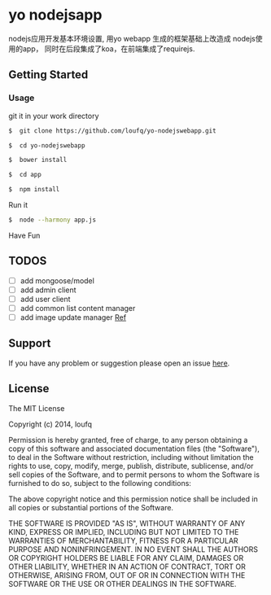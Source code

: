 yo nodejsapp
=========
nodejs应用开发基本环境设置,
用yo webapp 生成的框架基础上改造成 nodejs使用的app，
同时在后段集成了koa，在前端集成了requirejs.


## Getting Started


### Usage

git it in your work directory

```bash
$  git clone https://github.com/loufq/yo-nodejswebapp.git
```

```bash
$  cd yo-nodejswebapp
```

```bash
$  bower install
```

```bash
$  cd app
```

```bash
$  npm install
```

Run it
```bash
$  node --harmony app.js
```

Have Fun

## TODOS
- [ ] add mongoose/model
- [ ] add admin client
- [ ] add user client
- [ ] add common list content manager
- [ ] add image update manager [Ref](https://github.com/arvindr21/expressjs-fileupload)

## Support
If you have any problem or suggestion please open an issue [here](https://github.com/loufq/yo-nodejswebapp/issues).

## License

The MIT License

Copyright (c) 2014, loufq

Permission is hereby granted, free of charge, to any person
obtaining a copy of this software and associated documentation
files (the "Software"), to deal in the Software without
restriction, including without limitation the rights to use,
copy, modify, merge, publish, distribute, sublicense, and/or sell
copies of the Software, and to permit persons to whom the
Software is furnished to do so, subject to the following
conditions:

The above copyright notice and this permission notice shall be
included in all copies or substantial portions of the Software.

THE SOFTWARE IS PROVIDED "AS IS", WITHOUT WARRANTY OF ANY KIND,
EXPRESS OR IMPLIED, INCLUDING BUT NOT LIMITED TO THE WARRANTIES
OF MERCHANTABILITY, FITNESS FOR A PARTICULAR PURPOSE AND
NONINFRINGEMENT. IN NO EVENT SHALL THE AUTHORS OR COPYRIGHT
HOLDERS BE LIABLE FOR ANY CLAIM, DAMAGES OR OTHER LIABILITY,
WHETHER IN AN ACTION OF CONTRACT, TORT OR OTHERWISE, ARISING
FROM, OUT OF OR IN CONNECTION WITH THE SOFTWARE OR THE USE OR
OTHER DEALINGS IN THE SOFTWARE.
